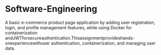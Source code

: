 # Software-Engineering
A basic e-commerce product page application by adding user registration, login, and profile management features, while using Docker for containerization andJWTforsecureauthentication.Thisassignmentprovideshands-onexperiencewithuser authentication, containerization, and managing user data.
